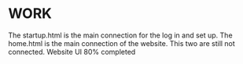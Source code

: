 # WORK
The startup.html is the main connection for the log in and set up.
The home.html is the main connection of the website.
This two are still not connected.
Website UI 80% completed
